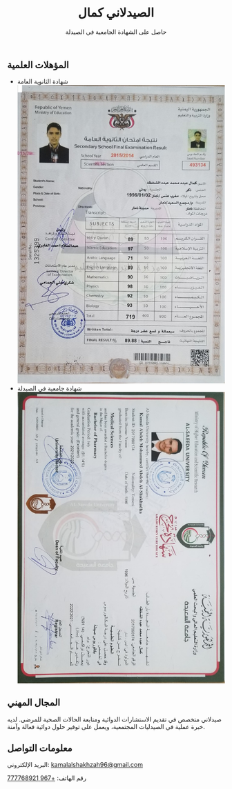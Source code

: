 <header>
    <h1>الصيدلاني كمال</h1>
    <p>حاصل على الشهادة الجامعية في الصيدلة</p>
</header>

<section>
    <h2>المؤهلات العلمية</h2>
    <ul>
        <li>شهادة الثانوية العامة</li>
        <img src="secondary-certificate.jpg" alt="شهادة الثانوية العامة" class="certificate">
        <li>شهادة جامعية في الصيدلة</li>
        <img src="university-certificate.jpg" alt="شهادة جامعية" class="certificate">
    </ul>
</section>

<section>
    <h2>المجال المهني</h2>
    <p>صيدلاني متخصص في تقديم الاستشارات الدوائية ومتابعة الحالات الصحية للمرضى. لديه خبرة عملية في الصيدليات المجتمعية، ويعمل على توفير حلول دوائية فعالة وآمنة.</p>
</section>

<section>
    <h2>معلومات التواصل</h2>
    <p>البريد الإلكتروني: <a href="mailto:kamalalshakhzah96@gmail.com">kamalalshakhzah96@gmail.com</a></p>
    <p>رقم الهاتف: <a href="tel:+967777768921">+967 777768921</a></p>
</section>

</body>
</html>
